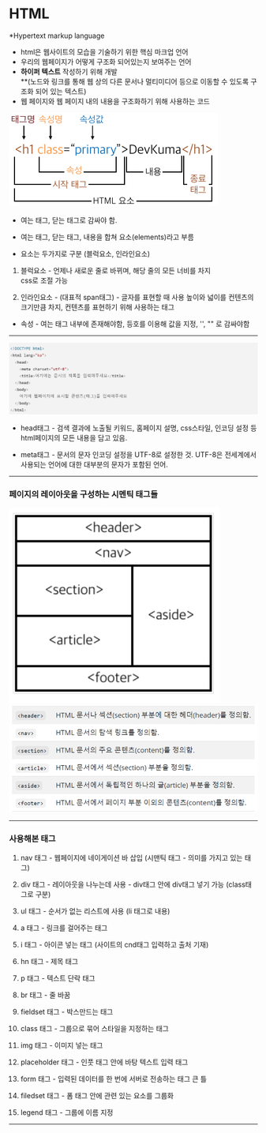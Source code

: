 # HTML
*Hypertext markup language

* html은 웹사이트의 모습을 기술하기 위한 핵심 마크업 언어
* 우리의 웹페이지가 어떻게 구조화 되어있는지 보여주는 언어
* **하이퍼 텍스트** 작성하기 위해 개발 <br>
**(노드와 링크를 통해 웹 상의 다른 문서나 멀티미디어 등으로 이동할 수 있도록 구조화 되어 있는 텍스트)
* 웹 페이지와 웹 페이지 내의 내용을 구조화하기 위해 사용하는 코드

<img src=./htmltag.png/>

* 여는 태그, 닫는 태그로 감싸야 함.

* 여는 태그, 닫는 태그, 내용을 합쳐 요소(elements)라고 부름

* 요소는 두가지로 구분 (블럭요소, 인라인요소)

1. 블럭요소 - 언제나 새로운 줄로 바뀌며, 해당 줄의 모든 너비를 차지 <br>
css로 조절 가능

2. 인라인요소 - (대표적 span태그) - 글자를 표현할 때 사용 높이와 넓이를 컨텐츠의 크기만큼 차지, 컨텐츠를 표현하기 위해 사용하는 태그

* 속성 - 여는 태그 내부에 존재해야함, 등호를 이용해 값을 지정,
'', "" 로 감싸야함

---

<img src=./html.png>

* head태그 - 검색 결과에 노출될 키워드, 홈페이지 설명, css스타일, 인코딩 설정 등 html페이지의 모든 내용을 담고 있음.

* meta태그 - 문서의 문자 인코딩 설정을 UTF-8로 설정한 것. UTF-8은 전세계에서 사용되는 언어에 대한 대부분의 문자가 포함된 언어.

---
### 페이지의 레이아웃을 구성하는 시멘틱 태그들
<img src=./layout.png/>
<img src=./semantic.png/>

---

### 사용해본 태그

1. nav 태그 - 웹페이지에 네이게이션 바 삽입 (시맨틱 태그 - 의미를 가지고 있는 태그)

2. div 태그 - 레이아웃을 나누는데 사용 - div태그 안에 div태그 넣기 가능 (class태그로 구분)

3. ul 태그 - 순서가 없는 리스트에 사용 (li 태그로 내용)

4. a 태그 - 링크를 걸어주는 태그

5. i 태그 - 아이콘 넣는 태그 (사이트의 cnd태그 입력하고 출처 기재)

6. hn 태그 - 제목 태그

7. p 태그 - 텍스트 단락 태그

8. br 태그 - 줄 바꿈

9. fieldset 태그 - 박스만드는 태그

10. class 태그 - 그룹으로 묶어 스타일을 지정하는 태그

11. img 태그 - 이미지 넣는 태그

12. placeholder 태그 - 인풋 태그 안에 바탕 텍스트 입력 태그

13. form 태그 - 입력된 데이터를 한 번에 서버로 전송하는 태그 큰 틀

14.  filedset 태그 - 폼 태그 안에 관련 있는 요소를 그룹화

15.  legend 태그 - 그룹에 이름 지정

---
